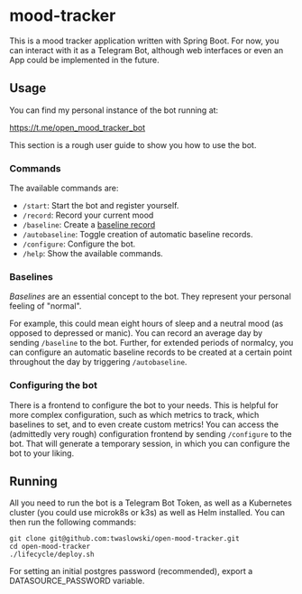 # mood-tracker

This is a mood tracker application written with Spring Boot.
For now, you can interact with it as a Telegram Bot, although web interfaces or even an App
could be implemented in the future.

## Usage

You can find my personal instance of the bot running at:

https://t.me/open_mood_tracker_bot

This section is a rough user guide to show you how to use the bot.

### Commands

The available commands are:

- `/start`: Start the bot and register yourself.
- `/record`: Record your current mood
- `/baseline`: Create a [baseline record](#baselines)
- `/autobaseline`: Toggle creation of automatic baseline records.
- `/configure`: Configure the bot.
- `/help`: Show the available commands.

### Baselines

_Baselines_ are an essential concept to the bot. They represent your personal feeling of "normal".

For example, this could mean eight hours of sleep and a neutral mood
(as opposed to depressed or manic). You can record an average day by sending `/baseline` to the bot. 
Further, for extended periods of normalcy, you can configure an automatic baseline records to be
created at a certain point throughout the day by triggering `/autobaseline`.

### Configuring the bot

There is a frontend to configure the bot to your needs. This is helpful for more complex
configuration, such as which metrics to track, which baselines to set, and to even create
custom metrics! You can access the (admittedly very rough) configuration frontend by sending
`/configure` to the bot. That will generate a temporary session, in which you can configure
the bot to your liking.

## Running

All you need to run the bot is a Telegram Bot Token, as well as a Kubernetes cluster (you could use
microk8s or k3s) as well as Helm installed. You can then run the following commands:

```
git clone git@github.com:twaslowski/open-mood-tracker.git
cd open-mood-tracker
./lifecycle/deploy.sh
```

For setting an initial postgres password (recommended), export a DATASOURCE_PASSWORD variable.
